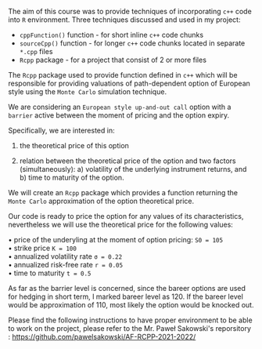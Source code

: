 The aim of this course was to provide techniques of incorporating ``c++`` code into ``R`` environment. Three techniques discussed and used in my project:

* ``cppFunction()`` function - for short inline ``c++`` code chunks
* ``sourceCpp()`` function - for longer ``c++`` code chunks located in separate ``*.cpp`` files
* ``Rcpp`` package - for a project that consist of 2 or more files 

The ``Rcpp`` package used to provide function defined in ``c++`` which will be responsible for providing valuations of path-dependent option of European style using the ``Monte Carlo`` simulation technique.



We are considering an ``European style up-and-out call`` option with a ``barrier`` active between the moment of pricing and the option expiry.

Specifically, we are interested in:

1. the theoretical price of this option

2. relation between the theoretical price of the option and two factors (simultaneously):
a) volatility of the underlying instrument returns, and
b) time to maturity of the option.


We will create an ``Rcpp`` package which provides a function returning the ``Monte Carlo`` approximation of the option theoretical price.

Our code is ready to price the option for any values of its characteristics, nevertheless we will use the theoretical price for the following values:

• price of the underyling at the moment of option pricing: ``S0 = 105``\
• strike price ``K = 100``\
• annualized volatility rate ``σ = 0.22``\
• annualized risk-free rate ``r = 0.05``\
• time to maturity ``t = 0.5``

As far as the barrier level is concerned, since the bareer options are used for hedging in short term, I marked bareer level as 120. If the bareer level would be approximation of 110, most likely the option would be knocked out.



Please find the following instructions to have proper environment to be able to work on the project, please refer to the Mr. Paweł Sakowski's reporsitory :
https://github.com/pawelsakowski/AF-RCPP-2021-2022/


